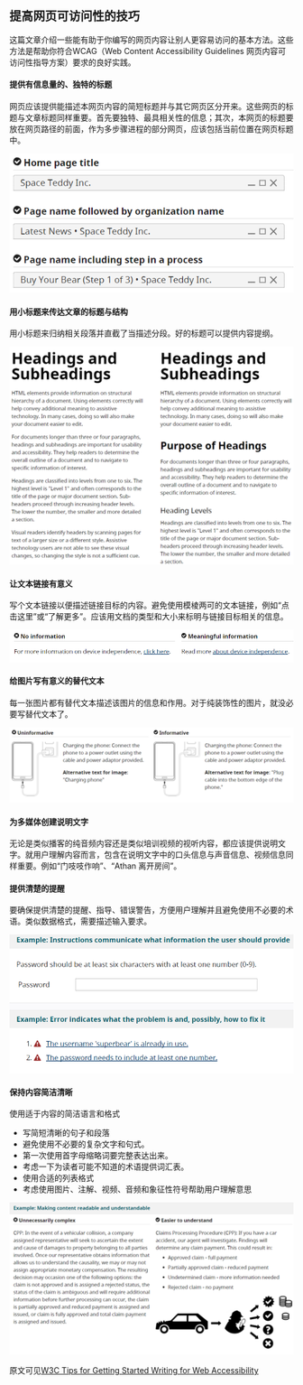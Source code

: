## 提高网页可访问性的技巧

这篇文章介绍一些能有助于你编写的网页内容让别人更容易访问的基本方法。这些方法是帮助你符合WCAG（Web Content Accessibility Guidelines 网页内容可访问性指导方案）要求的良好实践。


#### 提供有信息量的、独特的标题

网页应该提供能描述本网页内容的简短标题并与其它网页区分开来。这些网页的标题与文章标题同样重要。首先要独特、最具相关性的信息；其次，本网页的标题要放在网页路径的前面，作为多步骤进程的部分网页，应该包括当前位置在网页标题中。

![提供有信息量的、独特的标题](images/1.png)

#### 用小标题来传达文章的标题与结构

用小标题来归纳相关段落并直截了当描述分段。好的标题可以提供内容提纲。
 
 ![用小标题来传达文章的标题与结构](images/2.png)
 

#### 让文本链接有意义

写个文本链接以便描述链接目标的内容。避免使用模棱两可的文本链接，例如“点击这里”或“了解更多”。应该用文档的类型和大小来标明与链接目标相关的信息。

![让文本链接有意义](images/3.png)
 

#### 给图片写有意义的替代文本

每一张图片都有替代文本描述该图片的信息和作用。对于纯装饰性的图片，就没必要写替代文本了。
 
 ![让文本链接有意义](images/4.png)
 

#### 为多媒体创建说明文字

无论是类似播客的纯音频内容还是类似培训视频的视听内容，都应该提供说明文字。就用户理解内容而言，包含在说明文字中的口头信息与声音信息、视频信息同样重要。例如“门吱吱作响”、“Athan 离开房间”。

#### 提供清楚的提醒

要确保提供清楚的提醒、指导、错误警告，方便用户理解并且避免使用不必要的术语。类似数据格式，需要描述输入要求。

![提供清楚的提醒](images/5.png)
 
#### 保持内容简洁清晰

使用适于内容的简洁语言和格式
-	写简短清晰的句子和段落
-	避免使用不必要的复杂文字和句式。
-	第一次使用首字母缩略词要完整表达出来。
-	考虑一下为读者可能不知道的术语提供词汇表。
-	使用合适的列表格式
-	考虑使用图片、注解、视频、音频和象征性符号帮助用户理解意思

![保持内容简洁清晰](images/6.png)
 

原文可见[W3C Tips for Getting Started Writing for Web Accessibility](https://www.w3.org/WAI/tips/writing/)
